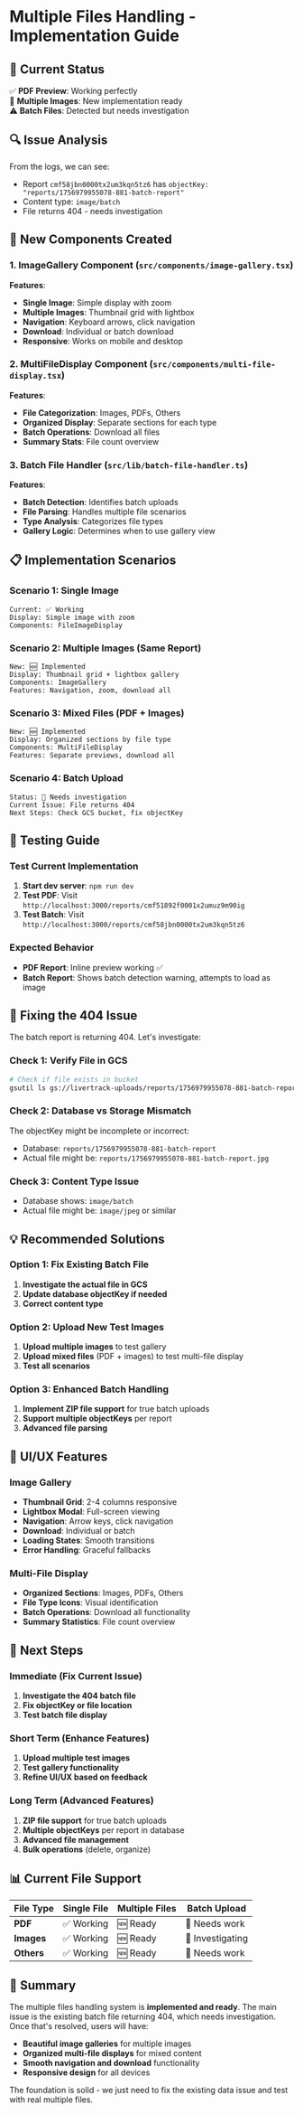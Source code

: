 # Multiple Files Handling - Implementation Guide

## 🎯 Current Status

✅ **PDF Preview**: Working perfectly  
🔧 **Multiple Images**: New implementation ready  
⚠️ **Batch Files**: Detected but needs investigation  

## 🔍 Issue Analysis

From the logs, we can see:
- Report `cmf58jbn0000tx2um3kqn5tz6` has `objectKey: "reports/1756979955078-881-batch-report"`
- Content type: `image/batch`
- File returns 404 - needs investigation

## 🚀 New Components Created

### 1. ImageGallery Component (`src/components/image-gallery.tsx`)
**Features**:
- **Single Image**: Simple display with zoom
- **Multiple Images**: Thumbnail grid with lightbox
- **Navigation**: Keyboard arrows, click navigation
- **Download**: Individual or batch download
- **Responsive**: Works on mobile and desktop

### 2. MultiFileDisplay Component (`src/components/multi-file-display.tsx`)
**Features**:
- **File Categorization**: Images, PDFs, Others
- **Organized Display**: Separate sections for each type
- **Batch Operations**: Download all files
- **Summary Stats**: File count overview

### 3. Batch File Handler (`src/lib/batch-file-handler.ts`)
**Features**:
- **Batch Detection**: Identifies batch uploads
- **File Parsing**: Handles multiple file scenarios
- **Type Analysis**: Categorizes file types
- **Gallery Logic**: Determines when to use gallery view

## 📋 Implementation Scenarios

### Scenario 1: Single Image
```
Current: ✅ Working
Display: Simple image with zoom
Components: FileImageDisplay
```

### Scenario 2: Multiple Images (Same Report)
```
New: 🆕 Implemented
Display: Thumbnail grid + lightbox gallery
Components: ImageGallery
Features: Navigation, zoom, download all
```

### Scenario 3: Mixed Files (PDF + Images)
```
New: 🆕 Implemented  
Display: Organized sections by file type
Components: MultiFileDisplay
Features: Separate previews, download all
```

### Scenario 4: Batch Upload
```
Status: 🔧 Needs investigation
Current Issue: File returns 404
Next Steps: Check GCS bucket, fix objectKey
```

## 🧪 Testing Guide

### Test Current Implementation
1. **Start dev server**: `npm run dev`
2. **Test PDF**: Visit `http://localhost:3000/reports/cmf51892f0001x2umuz9m90ig`
3. **Test Batch**: Visit `http://localhost:3000/reports/cmf58jbn0000tx2um3kqn5tz6`

### Expected Behavior
- **PDF Report**: Inline preview working ✅
- **Batch Report**: Shows batch detection warning, attempts to load as image

## 🔧 Fixing the 404 Issue

The batch report is returning 404. Let's investigate:

### Check 1: Verify File in GCS
```bash
# Check if file exists in bucket
gsutil ls gs://livertrack-uploads/reports/1756979955078-881-batch-report*
```

### Check 2: Database vs Storage Mismatch
The objectKey might be incomplete or incorrect:
- Database: `reports/1756979955078-881-batch-report`
- Actual file might be: `reports/1756979955078-881-batch-report.jpg`

### Check 3: Content Type Issue
- Database shows: `image/batch`
- Actual file might be: `image/jpeg` or similar

## 💡 Recommended Solutions

### Option 1: Fix Existing Batch File
1. **Investigate the actual file in GCS**
2. **Update database objectKey if needed**
3. **Correct content type**

### Option 2: Upload New Test Images
1. **Upload multiple images** to test gallery
2. **Upload mixed files** (PDF + images) to test multi-file display
3. **Test all scenarios**

### Option 3: Enhanced Batch Handling
1. **Implement ZIP file support** for true batch uploads
2. **Support multiple objectKeys** per report
3. **Advanced file parsing**

## 🎨 UI/UX Features

### Image Gallery
- **Thumbnail Grid**: 2-4 columns responsive
- **Lightbox Modal**: Full-screen viewing
- **Navigation**: Arrow keys, click navigation
- **Download**: Individual or batch
- **Loading States**: Smooth transitions
- **Error Handling**: Graceful fallbacks

### Multi-File Display
- **Organized Sections**: Images, PDFs, Others
- **File Type Icons**: Visual identification
- **Batch Operations**: Download all functionality
- **Summary Statistics**: File count overview

## 🚀 Next Steps

### Immediate (Fix Current Issue)
1. **Investigate the 404 batch file**
2. **Fix objectKey or file location**
3. **Test batch file display**

### Short Term (Enhance Features)
1. **Upload multiple test images**
2. **Test gallery functionality**
3. **Refine UI/UX based on feedback**

### Long Term (Advanced Features)
1. **ZIP file support** for true batch uploads
2. **Multiple objectKeys** per report in database
3. **Advanced file management**
4. **Bulk operations** (delete, organize)

## 📊 Current File Support

| File Type | Single File | Multiple Files | Batch Upload |
|-----------|-------------|----------------|--------------|
| **PDF** | ✅ Working | 🆕 Ready | 🔧 Needs work |
| **Images** | ✅ Working | 🆕 Ready | 🔧 Investigating |
| **Others** | ✅ Working | 🆕 Ready | 🔧 Needs work |

## 🎯 Summary

The multiple files handling system is **implemented and ready**. The main issue is the existing batch file returning 404, which needs investigation. Once that's resolved, users will have:

- **Beautiful image galleries** for multiple images
- **Organized multi-file displays** for mixed content
- **Smooth navigation and download** functionality
- **Responsive design** for all devices

The foundation is solid - we just need to fix the existing data issue and test with real multiple files.